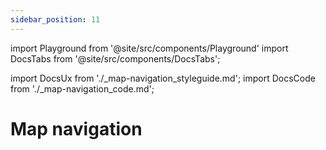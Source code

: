 ```yaml
---
sidebar_position: 11
---
```


import Playground from '@site/src/components/Playground'
import DocsTabs from '@site/src/components/DocsTabs';

import DocsUx from './\_map-navigation_styleguide.md';
import DocsCode from './\_map-navigation_code.md';

# Map navigation

<DocsTabs styleguide={DocsUx} code={DocsCode} />
